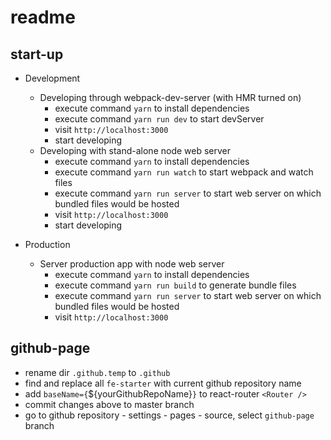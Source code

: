 # readme

## start-up

- Development
  - Developing through webpack-dev-server (with HMR turned on)
    - execute command `yarn` to install dependencies
    - execute command `yarn run dev` to start devServer
    - visit `http://localhost:3000`
    - start developing
  - Developing with stand-alone node web server
    - execute command `yarn` to install dependencies
    - execute command `yarn run watch` to start webpack and watch files
    - execute command `yarn run server` to start web server on which bundled files would be hosted
    - visit `http://localhost:3000`
    - start developing

- Production
  - Server production app with node web server
    - execute command `yarn` to install dependencies
    - execute command `yarn run build` to generate bundle files
    - execute command `yarn run server` to start web server on which bundled files would be hosted
    - visit `http://localhost:3000`

## github-page

- rename dir `.github.temp` to `.github`
- find and replace all `fe-starter` with current github repository name
- add `baseName={`${yourGithubRepoName}`}` to react-router `<Router />`
- commit changes above to master branch
- go to github repository - settings - pages - source, select `github-page` branch
